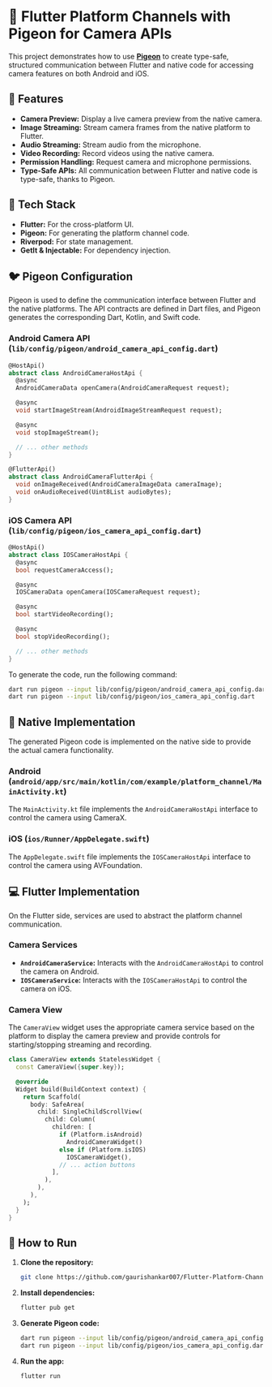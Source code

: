 # 📸 Flutter Platform Channels with Pigeon for Camera APIs

This project demonstrates how to use **[Pigeon](https://pub.dev/packages/pigeon)** to create type-safe, structured communication between Flutter and native code for accessing camera features on both Android and iOS.

## 🚀 Features

- **Camera Preview:** Display a live camera preview from the native camera.
- **Image Streaming:** Stream camera frames from the native platform to Flutter.
- **Audio Streaming:** Stream audio from the microphone.
- **Video Recording:** Record videos using the native camera.
- **Permission Handling:** Request camera and microphone permissions.
- **Type-Safe APIs:** All communication between Flutter and native code is type-safe, thanks to Pigeon.

## 🧰 Tech Stack

- **Flutter:** For the cross-platform UI.
- **Pigeon:** For generating the platform channel code.
- **Riverpod:** For state management.
- **GetIt & Injectable:** For dependency injection.

## 🐦 Pigeon Configuration

Pigeon is used to define the communication interface between Flutter and the native platforms. The API contracts are defined in Dart files, and Pigeon generates the corresponding Dart, Kotlin, and Swift code.

### Android Camera API (`lib/config/pigeon/android_camera_api_config.dart`)

```dart
@HostApi()
abstract class AndroidCameraHostApi {
  @async
  AndroidCameraData openCamera(AndroidCameraRequest request);

  @async
  void startImageStream(AndroidImageStreamRequest request);

  @async
  void stopImageStream();

  // ... other methods
}

@FlutterApi()
abstract class AndroidCameraFlutterApi {
  void onImageReceived(AndroidCameraImageData cameraImage);
  void onAudioReceived(Uint8List audioBytes);
}
```

### iOS Camera API (`lib/config/pigeon/ios_camera_api_config.dart`)

```dart
@HostApi()
abstract class IOSCameraHostApi {
  @async
  bool requestCameraAccess();

  @async
  IOSCameraData openCamera(IOSCameraRequest request);

  @async
  bool startVideoRecording();

  @async
  bool stopVideoRecording();

  // ... other methods
}
```

To generate the code, run the following command:

```sh
dart run pigeon --input lib/config/pigeon/android_camera_api_config.dart
dart run pigeon --input lib/config/pigeon/ios_camera_api_config.dart
```

## 📱 Native Implementation

The generated Pigeon code is implemented on the native side to provide the actual camera functionality.

### Android (`android/app/src/main/kotlin/com/example/platform_channel/MainActivity.kt`)

The `MainActivity.kt` file implements the `AndroidCameraHostApi` interface to control the camera using CameraX.

### iOS (`ios/Runner/AppDelegate.swift`)

The `AppDelegate.swift` file implements the `IOSCameraHostApi` interface to control the camera using AVFoundation.

## 💻 Flutter Implementation

On the Flutter side, services are used to abstract the platform channel communication.

### Camera Services

-   **`AndroidCameraService`:** Interacts with the `AndroidCameraHostApi` to control the camera on Android.
-   **`IOSCameraService`:** Interacts with the `IOSCameraHostApi` to control the camera on iOS.

### Camera View

The `CameraView` widget uses the appropriate camera service based on the platform to display the camera preview and provide controls for starting/stopping streaming and recording.

```dart
class CameraView extends StatelessWidget {
  const CameraView({super.key});

  @override
  Widget build(BuildContext context) {
    return Scaffold(
      body: SafeArea(
        child: SingleChildScrollView(
          child: Column(
            children: [
              if (Platform.isAndroid)
                AndroidCameraWidget()
              else if (Platform.isIOS)
                IOSCameraWidget(),
              // ... action buttons
            ],
          ),
        ),
      ),
    );
  }
}
```

## 🚀 How to Run

1.  **Clone the repository:**
    ```sh
    git clone https://github.com/gaurishankar007/Flutter-Platform-Channels.git
    ```
2.  **Install dependencies:**
    ```sh
    flutter pub get
    ```
3.  **Generate Pigeon code:**
    ```sh
    dart run pigeon --input lib/config/pigeon/android_camera_api_config.dart
    dart run pigeon --input lib/config/pigeon/ios_camera_api_config.dart
    ```
4.  **Run the app:**
    ```sh
    flutter run
    ```